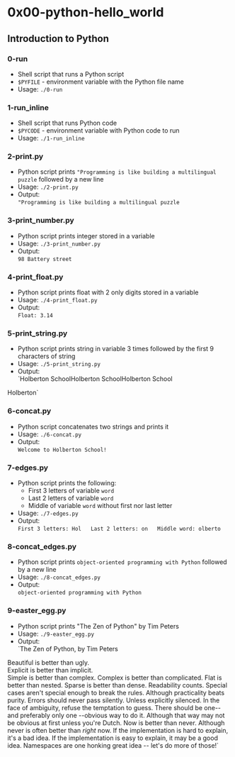 # 0x00-python-hello_world

## Introduction to Python

### 0-run
* Shell script that runs a Python script
* `$PYFILE` - environment variable with the Python file name
* Usage: `./0-run`

### 1-run_inline
* Shell script that runs Python code
* `$PYCODE` - environment variable with Python code to run
* Usage: `./1-run_inline`

### 2-print.py
* Python script prints `"Programming is like building a multilingual puzzle` followed by a new line
* Usage: `./2-print.py`
* Output:\
`"Programming is like building a multilingual puzzle`

### 3-print_number.py
* Python script prints integer stored in a variable
* Usage: `./3-print_number.py`
* Output:\
`98 Battery street`

### 4-print_float.py
* Python script prints float with 2 only digits stored in a variable
* Usage: `./4-print_float.py`
* Output:\
`Float: 3.14`

### 5-print_string.py
* Python script prints string in variable 3 times followed by the first 9 characters of string
* Usage: `./5-print_string.py`
* Output:\
`Holberton SchoolHolberton SchoolHolberton School

Holberton`

### 6-concat.py
* Python script concatenates two strings and prints it
* Usage: `./6-concat.py`
* Output:\
`Welcome to Holberton School!`

### 7-edges.py
* Python script prints the following:
  * First 3 letters of variable `word`
  * Last 2 letters of variable `word`
  * Middle of variable `word` without first nor last letter
* Usage: `./7-edges.py`
* Output:\
`First 3 letters: Hol  
Last 2 letters: on  
Middle word: olberto`

### 8-concat_edges.py
* Python script prints `object-oriented programming with Python` followed by a new line
* Usage: `./8-concat_edges.py`
* Output:\
`object-oriented programming with Python`

### 9-easter_egg.py
* Python script prints "The Zen of Python" by Tim Peters
* Usage: `./9-easter_egg.py`
* Output:\
`The Zen of Python, by Tim Peters  
  
Beautiful is better than ugly.  
Explicit is better than implicit.  
Simple is better than complex.
Complex is better than complicated.
Flat is better than nested.
Sparse is better than dense.
Readability counts.
Special cases aren't special enough to break the rules.
Although practicality beats purity.
Errors should never pass silently.
Unless explicitly silenced.
In the face of ambiguity, refuse the temptation to guess.
There should be one-- and preferably only one --obvious way to do it.
Although that way may not be obvious at first unless you're Dutch.
Now is better than never.
Although never is often better than *right* now.
If the implementation is hard to explain, it's a bad idea.
If the implementation is easy to explain, it may be a good idea.
Namespaces are one honking great idea -- let's do more of those!`
